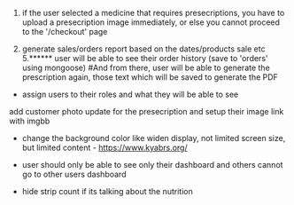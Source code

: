 1. if the user selected a medicine that requires presecriptions, you have to upload a presecription image immediately, or else you cannot proceed to the '/checkout' page


 4. generate sales/orders report based on the dates/products sale etc
5.******  user will be able to see their order history (save to 'orders' using mongoose)
            #And from there, user will be able to generate the prescription again, those text which will be saved to generate the PDF


* assign users to their roles and what they will be able to see


add customer photo update for the presecription and setup their image link with imgbb

* change the background color like widen display, not limited screen size, but limited content - https://www.kyabrs.org/

* user should only be able to see only their dashboard and others cannot go to other users dashboard

* hide strip count if its talking about the nutrition